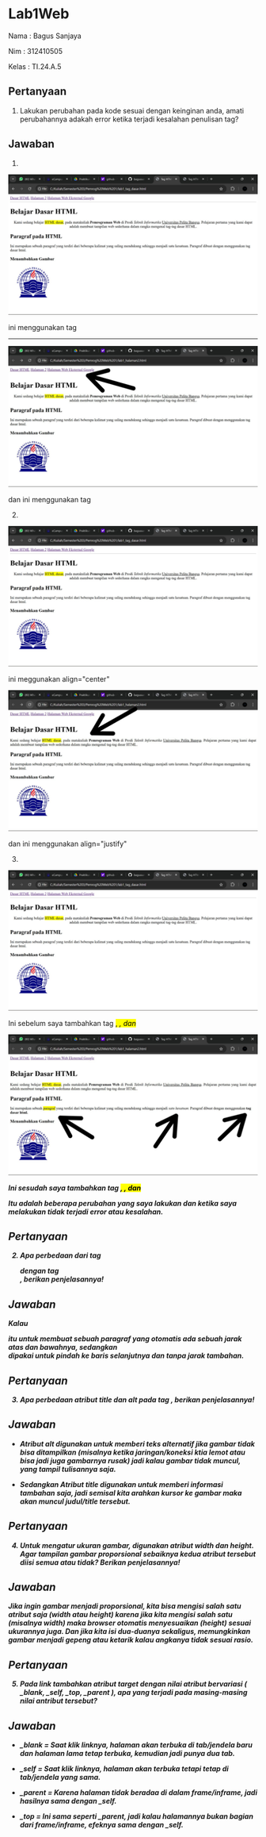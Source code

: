 # Lab1Web

Nama : Bagus Sanjaya

Nim : 312410505

Kelas : TI.24.A.5

## Pertanyaan

1. Lakukan perubahan pada kode sesuai dengan keinginan anda, amati perubahannya adakah error ketika terjadi kesalahan penulisan tag?

## Jawaban

1. 
![gambar](ss1.jpeg)

ini menggunakan tag <hr>

![gambar](ss2.jpeg)

dan ini menggunakan tag <br>

2. 
![gambar](ss1.jpeg)

ini meggunakan align="center"

![gambar](ss3.jpeg)

dan ini menggunakan align="justify"

3. 
![gambar](ss1.jpeg)

Ini sebelum saya tambahkan tag <mark>, <i>, dan <b>

![gambar](ss4.jpeg)

Ini sesudah saya tambahkan tag <mark>, <i>, dan <b>

Itu adalah beberapa perubahan yang saya lakukan dan ketika saya melakukan tidak terjadi error atau kesalahan.

## Pertanyaan

2. Apa perbedaan dari tag <p> dengan tag <br>, berikan penjelasannya!

## Jawaban

Kalau <p> itu untuk membuat sebuah paragraf yang otomatis ada sebuah jarak atas dan bawahnya, sedangkan <br> dipakai untuk pindah ke baris selanjutnya dan tanpa jarak tambahan.

## Pertanyaan

3. Apa perbedaan atribut title dan alt pada tag <img>, berikan penjelasannya!

## Jawaban

- Atribut alt digunakan untuk memberi teks alternatif jika gambar tidak bisa ditampilkan (misalnya ketika jaringan/koneksi ktia lemot atau bisa jadi juga gambarnya rusak) jadi kalau gambar tidak muncul, yang tampil tulisannya saja.

- Sedangkan Atribut title digunakan untuk memberi informasi tambahan saja, jadi semisal kita arahkan kursor ke gambar maka akan muncul judul/title tersebut.

## Pertanyaan

4. Untuk mengatur ukuran gambar, digunakan atribut width dan height. Agar tampilan gambar proporsional sebaiknya kedua atribut tersebut diisi semua atau tidak? Berikan penjelasannya!

## Jawaban

Jika ingin gambar menjadi proporsional, kita bisa mengisi salah satu atribut saja (width atau height) karena jika kita mengisi salah satu (misalnya width) maka browser otomatis menyesuaikan (height) sesuai ukurannya juga. Dan jika kita isi dua-duanya sekaligus, memungkinkan gambar menjadi gepeng atau ketarik kalau angkanya tidak sesuai rasio.

## Pertanyaan

5. Pada link tambahkan atribut target dengan nilai atribut bervariasi ( _blank, _self, _top, _parent ), apa yang terjadi pada masing-masing nilai antribut tersebut?

## Jawaban

- _blank = Saat klik linknya, halaman akan terbuka di tab/jendela baru dan halaman lama tetap terbuka, kemudian jadi punya dua tab.

- _self = Saat klik linknya, halaman akan terbuka tetapi tetap di tab/jendela yang sama.
 
- _parent = Karena halaman tidak beradaa di dalam frame/inframe, jadi hasilnya sama dengan _self.

- _top = Ini sama seperti _parent, jadi kalau halamannya bukan bagian dari frame/inframe, efeknya sama dengan _self. 
